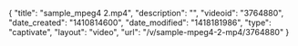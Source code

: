 {
    "title": "sample_mpeg4 2.mp4",
    "description": "",
    "videoid": "3764880",
    "date_created": "1410814600",
    "date_modified": "1418181986",
    "type": "captivate",
    "layout": "video",
    "url": "\/v\/sample-mpeg4-2-mp4\/3764880"
}